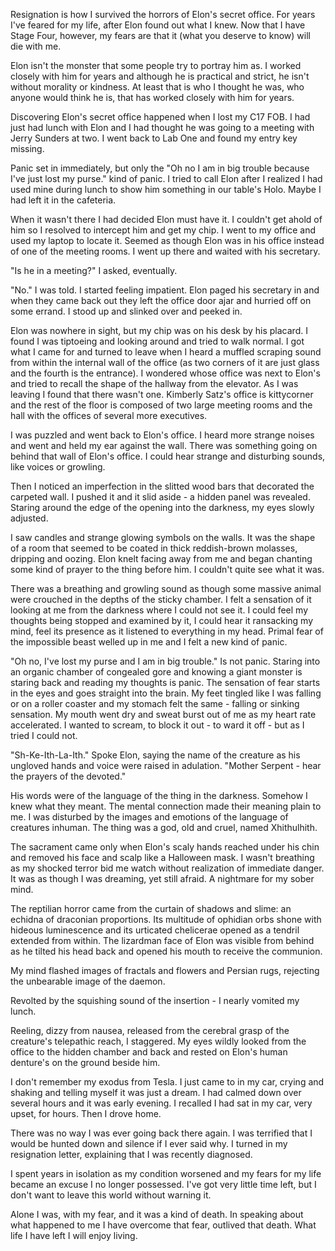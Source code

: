  

Resignation is how I survived the horrors of Elon's secret office. For years I've feared for my life, after Elon found out what I knew. Now that I have Stage Four, however, my fears are that it (what you deserve to know) will die with me.

Elon isn't the monster that some people try to portray him as. I worked closely with him for years and although he is practical and strict, he isn't without morality or kindness. At least that is who I thought he was, who anyone would think he is, that has worked closely with him for years.

Discovering Elon's secret office happened when I lost my C17 FOB. I had just had lunch with Elon and I had thought he was going to a meeting with Jerry Sunders at two. I went back to Lab One and found my entry key missing.

Panic set in immediately, but only the "Oh no I am in big trouble because I've just lost my purse." kind of panic. I tried to call Elon after I realized I had used mine during lunch to show him something in our table's Holo. Maybe I had left it in the cafeteria.

When it wasn't there I had decided Elon must have it. I couldn't get ahold of him so I resolved to intercept him and get my chip. I went to my office and used my laptop to locate it. Seemed as though Elon was in his office instead of one of the meeting rooms. I went up there and waited with his secretary.

"Is he in a meeting?" I asked, eventually.

"No." I was told. I started feeling impatient. Elon paged his secretary in and when they came back out they left the office door ajar and hurried off on some errand. I stood up and slinked over and peeked in.

Elon was nowhere in sight, but my chip was on his desk by his placard. I found I was tiptoeing and looking around and tried to walk normal. I got what I came for and turned to leave when I heard a muffled scraping sound from within the internal wall of the office (as two corners of it are just glass and the fourth is the entrance). I wondered whose office was next to Elon's and tried to recall the shape of the hallway from the elevator. As I was leaving I found that there wasn't one. Kimberly Satz's office is kittycorner and the rest of the floor is composed of two large meeting rooms and the hall with the offices of several more executives.

I was puzzled and went back to Elon's office. I heard more strange noises and went and held my ear against the wall. There was something going on behind that wall of Elon's office. I could hear strange and disturbing sounds, like voices or growling.

Then I noticed an imperfection in the slitted wood bars that decorated the carpeted wall. I pushed it and it slid aside - a hidden panel was revealed. Staring around the edge of the opening into the darkness, my eyes slowly adjusted.

I saw candles and strange glowing symbols on the walls. It was the shape of a room that seemed to be coated in thick reddish-brown molasses, dripping and oozing. Elon knelt facing away from me and began chanting some kind of prayer to the thing before him. I couldn't quite see what it was.

There was a breathing and growling sound as though some massive animal were crouched in the depths of the sticky chamber. I felt a sensation of it looking at me from the darkness where I could not see it. I could feel my thoughts being stopped and examined by it, I could hear it ransacking my mind, feel its presence as it listened to everything in my head. Primal fear of the impossible beast welled up in me and I felt a new kind of panic.

"Oh no, I've lost my purse and I am in big trouble." Is not panic. Staring into an organic chamber of congealed gore and knowing a giant monster is staring back and reading my thoughts is panic. The sensation of fear starts in the eyes and goes straight into the brain. My feet tingled like I was falling or on a roller coaster and my stomach felt the same - falling or sinking sensation. My mouth went dry and sweat burst out of me as my heart rate accelerated. I wanted to scream, to block it out - to ward it off - but as I tried I could not.

"Sh-Ke-Ith-La-Ith." Spoke Elon, saying the name of the creature as his ungloved hands and voice were raised in adulation. "Mother Serpent - hear the prayers of the devoted."

His words were of the language of the thing in the darkness. Somehow I knew what they meant. The mental connection made their meaning plain to me. I was disturbed by the images and emotions of the language of creatures inhuman. The thing was a god, old and cruel, named Xhithulhith.

The sacrament came only when Elon's scaly hands reached under his chin and removed his face and scalp like a Halloween mask. I wasn't breathing as my shocked terror bid me watch without realization of immediate danger. It was as though I was dreaming, yet still afraid. A nightmare for my sober mind.

The reptilian horror came from the curtain of shadows and slime: an echidna of draconian proportions. Its multitude of ophidian orbs shone with hideous luminescence and its urticated chelicerae opened as a tendril extended from within. The lizardman face of Elon was visible from behind as he tilted his head back and opened his mouth to receive the communion.

My mind flashed images of fractals and flowers and Persian rugs, rejecting the unbearable image of the daemon.

Revolted by the squishing sound of the insertion - I nearly vomited my lunch.

Reeling, dizzy from nausea, released from the cerebral grasp of the creature's telepathic reach, I staggered. My eyes wildly looked from the office to the hidden chamber and back and rested on Elon's human denture's on the ground beside him.

I don't remember my exodus from Tesla. I just came to in my car, crying and shaking and telling myself it was just a dream. I had calmed down over several hours and it was early evening. I recalled I had sat in my car, very upset, for hours. Then I drove home.

There was no way I was ever going back there again. I was terrified that I would be hunted down and silence if I ever said why. I turned in my resignation letter, explaining that I was recently diagnosed.

I spent years in isolation as my condition worsened and my fears for my life became an excuse I no longer possessed. I've got very little time left, but I don't want to leave this world without warning it.

Alone I was, with my fear, and it was a kind of death. In speaking about what happened to me I have overcome that fear, outlived that death. What life I have left I will enjoy living.
